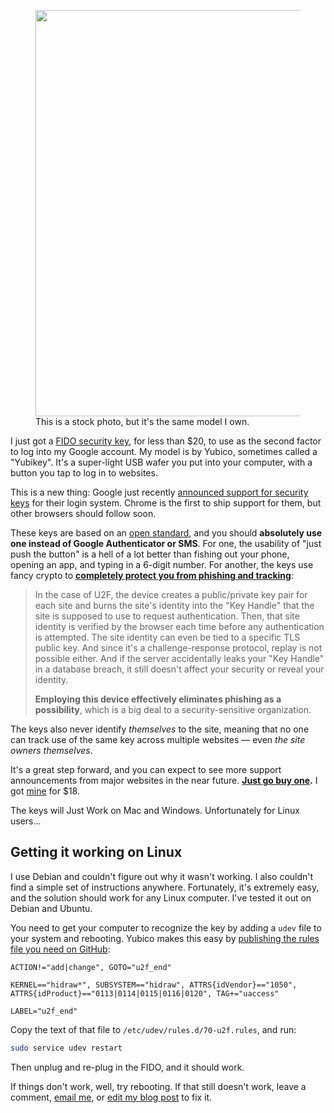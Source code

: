 <figure><a target="_blank" href="http://www.amazon.com/Yubico-Y-123-FIDO-U2F-Security/dp/B00NLKA0D8/ref=sr_1_1?ie=UTF8&qid=1416087355&sr=8-1&keywords=%22FIDO+U2F+Security+Key%22&pebp=1416087293560"><img src="/assets/images/blog/fido/fido-key-1.jpg" style="width: 650px" /></a>
<figcaption>This is a stock photo, but it's the same model I own.</figcaption>
</figure>

I just got a [FIDO security key](http://www.amazon.com/gp/product/B00NLKA0D8/ref=oh_aui_detailpage_o01_s00?ie=UTF8&psc=1), for less than $20, to use as the second factor to log into my Google account. My model is by Yubico, sometimes called a "Yubikey". It's a super-light USB wafer you put into your computer, with a button you tap to log in to websites.

This is a new thing: Google just recently [announced support for security keys](http://googleonlinesecurity.blogspot.com/2014/10/strengthening-2-step-verification-with.html) for their login system. Chrome is the first to ship support for them, but other browsers should follow soon.

These keys are based on an [open standard](https://fidoalliance.org/), and you should **absolutely use one instead of Google Authenticator or SMS**. For one, the usability of "just push the button" is a hell of a lot better than fishing out your phone, opening an app, and typing in a 6-digit number. For another, the keys use fancy crypto to **[completely protect you from phishing and tracking](https://security.stackexchange.com/a/71704/37288)**:

> In the case of U2F, the device creates a public/private key pair for each site and burns the site's identity into the "Key Handle" that the site is supposed to use to request authentication. Then, that site identity is verified by the browser each time before any authentication is attempted. The site identity can even be tied to a specific TLS public key. And since it's a challenge-response protocol, replay is not possible either. And if the server accidentally leaks your "Key Handle" in a database breach, it still doesn't affect your security or reveal your identity.
>
> **Employing this device effectively eliminates phishing as a possibility**, which is a big deal to a security-sensitive organization.

The keys also never identify _themselves_ to the site, meaning that no one can track use of the same key across multiple websites — even _the site owners themselves_.

It's a great step forward, and you can expect to see more support announcements from major websites in the near future. **[Just go buy one](http://www.amazon.com/s/?field-keywords=%22FIDO%20U2F%20Security%20Key%22).** I got [mine](http://www.amazon.com/gp/product/B00NLKA0D8/ref=oh_aui_detailpage_o01_s00?ie=UTF8&psc=1)  for $18.

The keys will Just Work on Mac and Windows. Unfortunately for Linux users...

## Getting it working on Linux

I use Debian and couldn't figure out why it wasn't working. I also couldn't find a simple set of instructions anywhere. Fortunately, it's extremely easy, and the solution should work for any Linux computer. I've tested it out on Debian and Ubuntu.

You need to get your computer to recognize the key by adding a `udev` file to your system and rebooting. Yubico makes this easy by [publishing the rules file you need on GitHub](https://github.com/Yubico/libu2f-host/blob/master/70-u2f.rules):

```text
ACTION!="add|change", GOTO="u2f_end"

KERNEL=="hidraw*", SUBSYSTEM=="hidraw", ATTRS{idVendor}=="1050", ATTRS{idProduct}=="0113|0114|0115|0116|0120", TAG+="uaccess"

LABEL="u2f_end"
```

Copy the text of that file to `/etc/udev/rules.d/70-u2f.rules`, and run:

```bash
sudo service udev restart
```

Then unplug and re-plug in the FIDO, and it should work.

If things don't work, well, try rebooting. If that still doesn't work, leave a comment, [email me](mailto:eric@konklone.com), or [edit my blog post](https://github.com/konklone/writing/blob/writing/blog/get-a-fido-key-right-now-and-log-into-stuff-with-it.md) to fix it.
